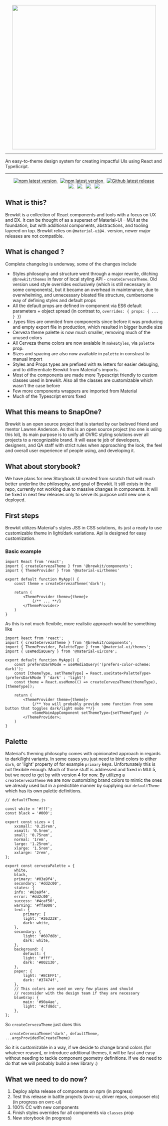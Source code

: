 <p align="center">
  <img width="460" src=".build/storybook/assets/images/brewkit-logo.png">
</p>

---
An easy-to-theme design system for creating impactful UIs using React and TypeScript.

---

<p align="center">
    <a href="https://www.npmjs.com/package/@brewkit/components">
        <img alt="npm latest version" src="https://img.shields.io/npm/v/@brewkit/components/latest.svg?label=@brewkit/components&logo=npm" />
    </a>
    &nbsp;
    <a href="https://www.npmjs.com/package/@brewkit/themes">
        <img alt="npm latest version" src="https://img.shields.io/npm/v/@brewkit/themes/latest.svg?label=@brewkit/themes&logo=npm" />
    </a>
    &nbsp;
    <a href="https://GitHub.com/brewkit/components/releases/">
        <img alt="Github latest release" src="https://img.shields.io/github/release/brewkit/components.svg?logo=github" />
    </a>
    <br />
    <a href="https://brewkit.dev">
        <img src="https://img.shields.io/website?down_message=offline&label=brewkit.dev&up_message=online&url=https%3A%2F%2Fbrewkit.dev" />
    </a>
    &nbsp;
    <a href="https://github.com/brewkit/components/blob/main/LICENSE">
        <img src="https://img.shields.io/badge/license-MIT-blue.svg" />
    </a>
    &nbsp;
    <a href="https://v4.mui.com/">
        <img src="https://img.shields.io/static/v1?label=MUI&message=v4&color=blue&logo=materialui" />
    </a>
    &nbsp;
    <a href="https://github.com/storybookjs/storybook">
        <img src="https://cdn.jsdelivr.net/gh/storybookjs/brand@master/badge/badge-storybook.svg" />
    </a>
</p>

## What is this?

Brewkit is a collection of React components and tools with a focus on UX and DX. It can be thought of as a superset of
Material-UI – MUI at the foundation, but with additional components, abstractions, and tooling layered on top.
Brewkit relies on `@material-ui@4.` version, newer major releases are not compatible.

## What is changed ?
Complete changelog is underway, some of the changes include
 - Styles philosophy and structure went through a major rewrite, ditching `@brewkit/themes` in favor of local styling API - `createCervezaTheme`. Old version used style overrides exclusively (which is still necessary in some components), but it became an overhead in maintenance, due to overwhelming, and unnecessary bloated file structure, cumbersome way of defining styles and default props
 - All the default props are defined in-component via ES6 default parameters + object spread (in contrast to, `overrides: { props: { ... } }`)
 - .types files are ommited from components since before it was producing and empty export file in production, which resulted in bigger bundle size
 - Cerveza theme palette is now much smaller, removing much of the unused colors
 - All Cerveza theme colors are now avaiable in `makeStyles`, via `palette` prop.
 - Sizes and spacing are also now available in `palette` in constrast to manual import
 - Styles and Props types are prefixed with `Bk` letters for easier debuging, and to differentiate Brewkit from Material's imports.
 - Most of the components are made more Typescript friendly to custom classes used in brewkit. Also all the classes are customizable which wasn't the case before
 - Few more components wrappers are imported from Material
 - Much of the Typescript errors fixed

## What this means to SnapOne?
Brewkit is an open source project that is started by our beloved friend and mentor Lawren Anderson. As this is an open source project (no one is using this lol), its main purpose is to unify all OVRC styling solutions over all projects to a recognizable brand. It will ease te job of developers, designers, and QA staff with strict rules when approaching the look, the feel and overall user experience of people using, and developing it.

## What about storybook?
We have plans for new Storybook UI created from scratch that will much better underline the philosophy, and goal of Brewkit. It still exists in the repo, currently not working due to massive changes in components. It will be fixed in next few releases only to serve its purpose until new one is deployed.


## First steps

Brewkit utilizes Material's styles JSS in CSS solutions, its just a ready to use customizable theme in light/dark variations. Api is designed for easy customization.

### Basic example

```tsx
import React from 'react';
import { createCervezaTheme } from '@brewkit/components';
import { ThemeProvider } from '@material-ui/themes'

export default function MyApp() {
    const theme = createCervezaTheme('dark');

    return (
        <ThemeProvider theme={theme}>
            {/** ... **/}
        </ThemeProvider>
    )
}

```

As this is not much flexibile, more realistic approach would be something like

```tsx
import React from 'react';
import { createCervezaTheme } from '@brewkit/components';
import { ThemeProvider, PaletteType } from '@material-ui/themes';
import { useMediaQuery } from '@material-ui/core';

export default function MyApp() {
    const prefersDarkMode = useMediaQuery('(prefers-color-scheme: dark)');
    const [themeType, setThemeType] = React.useState<PaletteType>(prefersDarkMode ? 'dark' : 'light')
    const theme = React.useMemo(() => createCervezaTheme(themeType), [themeType]);

    return (
        <ThemeProvider theme={theme}>
            {/** You will probably provide some function from some button that toggles dark/light mode **/}
            <SomeMainAppComponent setThemeType={setThemeType} />
        </ThemeProvider>;
    )
}
```

## Palette

Material's theming philosophy comes with opinionated approach in regards to dark/light variants. In some cases you just need to bind colors to either `dark`, or 'light' property of for example `primary` keys. Unfortunately this is not flexibile enough. Much of those stuff is addressed and fixed in MUI 5, but we need to get by with version 4 for now. By utilizng a `createCervezaTheme` we are now customizing brand colors to mimic the ones we already used but in a predictible manner by supplying our `defaultTheme` which has its own palette definitions.

```tsx
// defaultTheme.js

const white = '#fff';
const black = '#000';

export const sizes = {
    xxsmall: '0.25rem',
    xsmall: '0.5rem',
    small: '0.75rem',
    normal: '1rem',
    large: '1.25rem',
    xlarge: '1.5rem',
    xxlarge: '2rem',
};

export const cervezaPalette = {
    white,
    black,
    primary: '#03a9f4',
    secondary: '#dd2c00',
    states: {
    info: '#03a9f4',
    error: '#dd2c00',
    success: '#4caf50',
    warning: '#ffa000',
    text: {
        primary: {
        light: '#263238',
        dark: white,
    },
    secondary: {
        light: '#607d8b',
        dark: white,
    },
    background: {
        default: {
        light: '#fff',
        dark: '#002130',
    },
    paper: {
        light: '#ECEFF1',
        dark: '#37474f',
    },
    // This colors are used on very few places and should
    // reconsider with the design team if they are necessary
    blueGray: {
        main: '#90a4ae',
        light: '#cfd8dc',
    },
};

```

So `createCervezaTheme` just does this

```tsx
  createCervezaTheme('dark', defaultTheme, ...argsProvidedToCreateTheme)
```

So it is customizable in a way, if we decide to change brand colors (for whatever reason), or introduce additional themes, it will be fast and easy without needing to tackle component geometry definitions. If we do need to do that we will probably build a new library :)

## What we need to do now?
 1. Deploy alpha release of components on npm (in progress)
 2. Test this release in battle projects (ovrc-ui, driver repos, composer etc) (in progress on ovrc-ui)
 3. 100% CC with new components
 4. Finish styles overrides for all components via `classes` prop
 5. New storybook (in progress)
